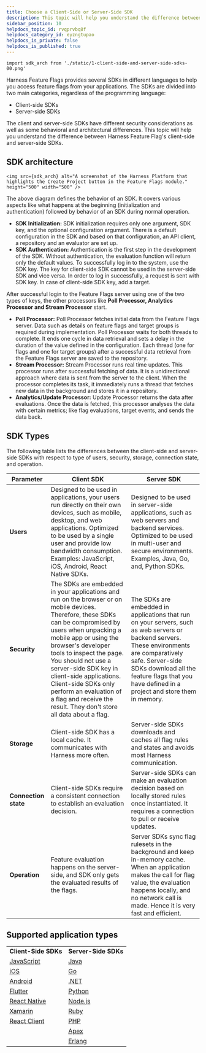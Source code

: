 ```yaml
---
title: Choose a Client-Side or Server-Side SDK
description: This topic will help you understand the difference between Harness Feature Flag's client-side and server-side SDKs.
sidebar_position: 10
helpdocs_topic_id: rvqprvbq8f
helpdocs_category_id: eyzngtupao
helpdocs_is_private: false
helpdocs_is_published: true
---
```

```mdx-code-block
import sdk_arch from './static/1-client-side-and-server-side-sdks-00.png'
```

Harness Feature Flags provides several SDKs in different languages to help you access feature flags from your applications. The SDKs are divided into two main categories, regardless of the programming language:

* Client-side SDKs
* Server-side SDKs

The client and server-side SDKs have different security considerations as well as some behavioral and architectural differences. This topic will help you understand the difference between Harness Feature Flag's client-side and server-side SDKs.

## SDK architecture
```mdx-code-block
<img src={sdk_arch} alt="A screenshot of the Harness Platform that highlights the Create Project button in the Feature Flags module." height="500" width="500" />
```
The above diagram defines the behavior of an SDK. It covers various aspects like what happens at the beginning (initialization and authentication) followed by behavior of an SDK during normal operation.

* **SDK Initialization:** SDK initialization requires only one argument, SDK key, and the optional configuration argument. There is a default configuration in the SDK and based on that configuration, an API client, a repository and an evaluator are set up.
* **SDK Authentication:** Authentication is the first step in the development of the SDK. Without authentication, the evaluation function will return only the default values. To successfully log in to the system, use the SDK key. The key for client-side SDK cannot be used in the server-side SDK and vice versa. In order to log in successfully, a request is sent with SDK key. In case of client-side SDK key, add a target.

After successful login to the Feature Flags server using one of the two types of keys, the other processors like **Poll Processor, Analytics Processor and Stream Processor** start.

* **Poll Processor:** Poll Processor fetches initial data from the Feature Flags server. Data such as details on feature flags and target groups is required during implementation. Poll Processor waits for both threads to complete. It ends one cycle in data retrieval and sets a delay in the duration of the value defined in the configuration. Each thread (one for flags and one for target groups) after a successful data retrieval from the Feature Flags server are saved to the repository.
* **Stream Processor:** Stream Processor runs real time updates. This processor runs after successful fetching of data. It is a unidirectional approach where data is sent from the server to the client. When the processor completes its task, it immediately runs a thread that fetches new data in the background and stores it in a repository.
* **Analytics/Update Processor:** Update Processor returns the data after evaluations. Once the data is fetched, this processor analyses the data with certain metrics; like flag evaluations, target events, and sends the data back.

## SDK Types

The following table lists the differences between the client-side and server-side SDKs with respect to type of users, security, storage, connection state, and operation.

| **Parameter** | **Client SDK** | **Server SDK** |
| --- | --- | --- |
| **Users** | Designed to be used in applications, your users run directly on their own devices, such as mobile, desktop, and web applications. Optimized to be used by a single user and provide low bandwidth consumption. Examples: JavaScript, iOS, Android, React Native SDKs.  | Designed to be used in server-side applications, such as web servers and backend services. Optimized to be used in multi-user and secure environments. Examples, Java, Go, and, Python SDKs. |
| **Security** | The SDKs are embedded in your applications and run on the browser or on mobile devices. Therefore, these SDKs can be compromised by users when unpacking a mobile app or using the browser's developer tools to inspect the page. You should not use a server-side SDK key in client-side applications. Client-side SDKs only perform an evaluation of a flag and receive the result. They don't store all data about a flag. | The SDKs are embedded in applications that run on your servers, such as web servers or backend servers. These environments are comparatively safe. Server-side SDKs download all the feature flags that you have defined in a project and store them in memory. |
| **Storage** | Client-side SDK has a local cache. It communicates with Harness more often. | Server-side SDKs downloads and caches all flag rules and states and avoids most Harness communication. |
| **Connection state** | Client-side SDKs require a consistent connection to establish an evaluation decision. | Server-side SDKs can make an evaluation decision based on locally stored rules once instantiated. It requires a connection to pull or receive updates. |
| **Operation** | Feature evaluation happens on the server-side, and SDK only gets the evaluated results of the flags. | Server SDKs sync flag rulesets in the background and keep in-memory cache. When an application makes the call for flag value, the evaluation happens locally, and no network call is made. Hence it is very fast and efficient. |

## Supported application types



|  |  |
| --- | --- |
| **Client-Side SDKs** | **Server-Side SDKs** |
| [JavaScript](../client-sdks/java-script-sdk-references.md) | [Java](../server-sdks/integrate-feature-flag-with-java-sdk.md) |
| [iOS](../client-sdks/ios-sdk-reference.md) | [Go](../server-sdks/feature-flag-sdks-go-application.md) |
| [Android](../client-sdks/android-sdk-reference.md) | [.NET](../server-sdks/net-sdk-reference.md) |
| [Flutter](../client-sdks/flutter-sdk-reference.md) | [Python](../server-sdks/python-sdk-reference.md) |
| [React Native](../client-sdks/react-native-sdk-reference.md) | [Node.js](../server-sdks/node-js-sdk-reference.md) |
| [Xamarin](../client-sdks/xamarin-sdk-reference.md) | [Ruby](../server-sdks/ruby-sdk-reference.md) |
| [React Client](../client-sdks/react-client.md) | [PHP](../server-sdks/php-sdk-reference.md) |
|  | [Apex](../server-sdks/apex-sdk-reference.md)  |
|  | [Erlang](/docs/feature-flags/ff-sdks/server-sdks/erlang-sdk-reference)  |


